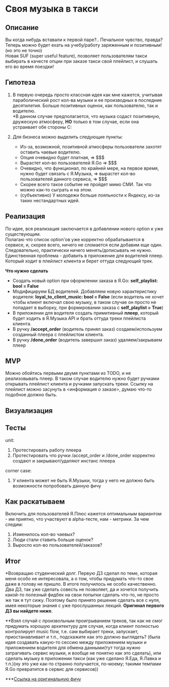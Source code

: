 # Своя музыка в такси


## Описание
Вы когда нибудь вставали к первой паре?.. Печальное чувство, правда? Теперь можно будет ехать на учебу/работу заряженным и позитивным! (но это не точно)  
Новая SUF (super useful feature), позволяет пользователям такси выбирать в качесте опции при заказе такси свой плейлист, и слушать его во время поездки!


## Гипотеза
1. В первую очередь просто классная идея как мне кажется, учитывая параболический рост кол-ва музыки и ее производных в последние десятилетия.
Больше позитивных оценок, как пользователю, так и водителю.  
\*В данном случае предполагается, что музыка содаст позитивную, дружескую атмосферу, **НО** только в том случае, если она устраивает обе стороны С:

2. Для бизнеса можно выделить следующие пункты:
    - Из-за, возможной, позитивной атмосферы пользователи захотят оставить чаевые водителю.
    - Опция очевидно будет платная, => $$$
    - Вырастет кол-во пользователей Я.Go => $$$
    - Очевидно, что функционал, по крайней мере, на первое время, нужно будет связать с Я.Музыка, => вырастет кол-во пользователей данного сервиса, => $$$
    - Скорее всего такое событие не пройдет мимо СМИ. Так что можно как-то сыграть и на этом.
    - (субъективно) У молодежи больше лояльности к Яндексу, из-за таких нестандартных идей.


## Реализация
По идее, вся реализация заключается в добавлении нового option к уже существующим.  
Полагаю что список option'ов уже корректно обрабатывается в сервисе, и, скорее всего, ничего не сломается если добавим еще один. Следовательно, практически ничего менять/дописывать не нужно.  
Единственная проблема - добавить в приложение для водителей плеер. Который ходит в плейлист клиента и берет оттуда следующий трек.  

**Что нужно сделать**  
  - Создать новый option при оформлении заказа в Я.Go: **self_playlist: bool = False**
  - Модифицируем БД водителей. Добавляем новую характеристику водителя: **loyal_to_client_music: bool = False** (если водитель не хочет чтобы клиент включал свою музыку, в таком случае он просто не попадает в выборку, при формировании заказа с **self_playlist = True**)
  - В приложении для водителя создать примитивный **плеер**, который будет ходить в Я.Музыка API и брать оттуда треки плейлиста клиента.
  - В ручку **/accept_order** (водитель принял заказ) создаем/используем созданный плеера с плейлистом клиента.
  - В ручку **/done_order** (водитель завершил заказ) удаляем/закрываем плеер


## MVP
Можно обойтись первыми двумя пунктами из TODO, и не реализовывать плеер. В таком случае водителю нужно будет ручками открывать плейлист клиента и ручками запускать треки. Ссылку на плейлист можно засунуть в <информация о заказе>, думаю что-то подобное должно быть.


## Визуализация


## Тесты 
unit:  
1. Протестировать работу плеера  
2. Протестировать что ручки /accept_order и /done_order корректно создают и закрывают/удаляют инстанс плеера  

corner case:  
1. У клиента может не быть Я.Музыки, тогда у него не должно быть возможности попробовать данную фичу  


## Как раскатываем
Включить для пользователей Я.Плюс кажется оптимальным вариантом - им приятно, что участвуют в alpha-тесте, нам - метрики. 
За чем следим:
1. Изменилось кол-во чаевых?
2. Люди стали ставить больше оценок?
3. Выросло кол-во пользователей/заказов?


## Итог  
\*Возвращаю студенческий долг. Первую ДЗ сделал по теме, которая меня особо не интересовала, а о том, чтобы придумать что-то свое даже в голову не пришло. В итоге получилось не особо качественно. Два ДЗ, так уже сделать совесть не позволяет, да и хочется получить какой-то полезный фидбек на свои попытки сделать что-то, не просто же так я тут сижу. Поэтому было принято решение сделать все с нуля, имея некоторые знания с уже прослушанных лекций. **Оригинал первого ДЗ вы найдете ниже**.  
  
\*\*Взял случай с произвольным проигрыванием треков, так как не смог придумать хорошую архитектуру для случая, когда клиент полностью контролирует music flow, т.е. сам выбирает треки, запускает, приостанавливает и т.п., подскажите как это должно выглядеть? (была идея создавать какую-то сессию между приложением музыки и приложением водителя для обмена данными(тут тогда нужно затрагивать сервис музыки, и вообще не понятно как это сделать), или сделать музыку в приложении такси (как уже сделано Я.Еда, Я.Лавка и т.п.)(ну это уже как-то странно получается, по-моему; такими темпами Я.Go превратится в сервис для сервисов))  
  
\*\*\*[Ссылка на оригинальную фичу](https://github.com/YaBackSchool2021/homework1/pull/12/files?short_path=887975f#diff-887975fae30699d64776d263e337dafe316de8870f5ad12ddfec5966a2fac092)
